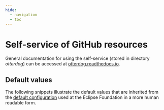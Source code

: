 ```yaml
---
hide:
  - navigation
  - toc
---
```


# Self-service of GitHub resources

General documentation for using the self-service (stored in directory *otterdog*) can be accessed at [otterdog.readthedocs.io](https://otterdog.readthedocs.io).

## Default values

The following snippets illustrate the default values that are inherited from the [default configuration](https://github.com/EclipseFdn/otterdog-defaults/blob/main/otterdog-defaults.libsonnet) 
used at the Eclipse Foundation in a more human readable form.
